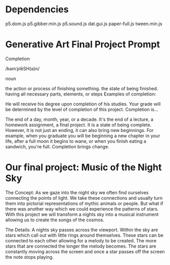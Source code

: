 Dependencies
=========
p5.dom.js
p5.gibber.min.js
p5.sound.js
dat.gui.js
paper-full.js
tween.min.js

Generative Art Final Project Prompt
=========
Completion

/kəmˈplēSH(ə)n/

noun

the action or process of finishing something.
the state of being finished.
having all necessary parts, elements, or steps
Examples of completion:

He will receive his degree upon completion of his studies.
Your grade will be determined by the level of completion of this project.
Completion is...

The end of a day, month, year, or a decade. It's the end of a lecture, a homework assignment, a final project. It is a state of being complete. However, it is not just an ending, it can also bring new beginnings. For example, when you graduate you will be beginning a new chapter in your life, after a full moon it begins to wane, or when you finish eating a sandwich, you're full. Completion brings change.


Our final project: Music of the Night Sky
=========

The Concept: As we gaze into the night sky we often find ourselves connecting the points of light. We take these connections and usually turn them into pictorial representations of mythic animals or people. But what if there was another way which we could experience the patterns of stars. With this project we will transform a nights sky into a musical instrument allowing us to create the songs of the cosmos.      

The Details: A nights sky passes across the viewport. Within the sky are stars which call out with little rings around themselves. These stars can be connected to each other allowing for a melody to be created. The more stars that are connected the longer the melody becomes. The stars are constantly moving across the screen and once a star passes off the screen the note stops playing. 
